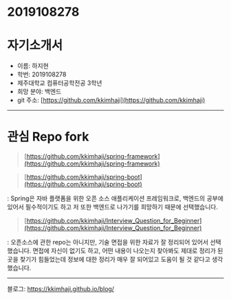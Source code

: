 # 2019108278

# 자기소개서

- 이름: 하지현
- 학번: 2019108278
- 제주대학교 컴퓨터공학전공 3학년
- 희망 분야: 백엔드
- git 주소: [https://github.com/kkimhaji](https://github.com/kkimhaji)

---

# 관심 Repo fork

> [https://github.com/kkimhaji/spring-framework](https://github.com/kkimhaji/spring-framework)

> [https://github.com/kkimhaji/spring-boot](https://github.com/kkimhaji/spring-boot)

: Spring은 자바 플랫폼을 위한 오픈 소스 애플리케이션 프레임워크로, 백엔드의 공부에 있어서 필수적이기도 하고 저 또한 백엔드로 나가기를 희망하기 때문에 선택했습니다.

> [https://github.com/kkimhaji/Interview_Question_for_Beginner](https://github.com/kkimhaji/Interview_Question_for_Beginner)

: 오픈소스에 관한 repo는 아니지만, 기술 면접을 위한 자료가 잘 정리되어 있어서 선택했습니다. 면접에 자신이 없기도 하고, 어떤 내용이 나오는지 찾아봐도 제대로 정리가 된 곳을 찾기가 힘들었는데 정보에 대한 정리가 매우 잘 되어있고 도움이 될 것 같다고 생각했습니다.


___

블로그: https://kkimhaji.github.io/blog/

